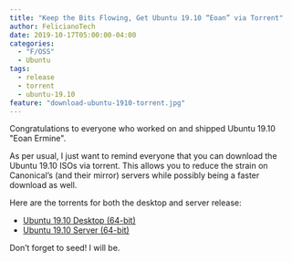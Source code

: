 ```yaml
---
title: "Keep the Bits Flowing, Get Ubuntu 19.10 “Eoan” via Torrent"
author: FelicianoTech
date: 2019-10-17T05:00:00-04:00
categories:
  - "F/OSS"
  - Ubuntu
tags:
  - release
  - torrent
  - ubuntu-19.10
feature: "download-ubuntu-1910-torrent.jpg"
---
```

Congratulations to everyone who worked on and shipped Ubuntu 19.10 "Eoan Ermine".

As per usual, I just want to remind everyone that you can download the Ubuntu 19.10 ISOs via torrent.
This allows you to reduce the strain on Canonical’s (and their mirror) servers while possibly being a faster download as well.

Here are the torrents for both the desktop and server release:

- [Ubuntu 19.10 Desktop (64-bit)][1] 
- [Ubuntu 19.10 Server (64-bit)][2]
  
Don’t forget to seed! I will be.

[1]: http://releases.ubuntu.com/19.10/ubuntu-19.10-desktop-amd64.iso.torrent
[2]: http://releases.ubuntu.com/19.10/ubuntu-19.10-live-server-amd64.iso.torrent
